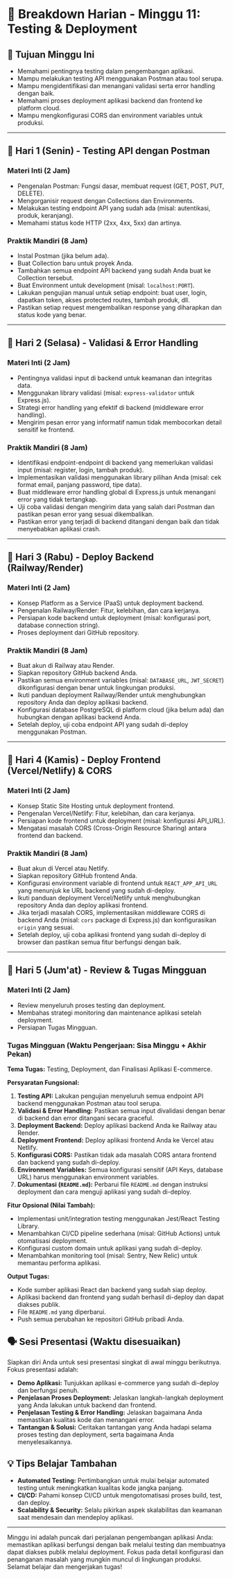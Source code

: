 # 📅 Breakdown Harian - Minggu 11: Testing & Deployment

## 🎯 Tujuan Minggu Ini
- Memahami pentingnya testing dalam pengembangan aplikasi.
- Mampu melakukan testing API menggunakan Postman atau tool serupa.
- Mampu mengidentifikasi dan menangani validasi serta error handling dengan baik.
- Memahami proses deployment aplikasi backend dan frontend ke platform cloud.
- Mampu mengkonfigurasi CORS dan environment variables untuk produksi.

---

## 📆 Hari 1 (Senin) - Testing API dengan Postman

### Materi Inti (2 Jam)
- Pengenalan Postman: Fungsi dasar, membuat request (GET, POST, PUT, DELETE).
- Mengorganisir request dengan Collections dan Environments.
- Melakukan testing endpoint API yang sudah ada (misal: autentikasi, produk, keranjang).
- Memahami status kode HTTP (2xx, 4xx, 5xx) dan artinya.

### Praktik Mandiri (8 Jam)
- Instal Postman (jika belum ada).
- Buat Collection baru untuk proyek Anda.
- Tambahkan semua endpoint API backend yang sudah Anda buat ke Collection tersebut.
- Buat Environment untuk development (misal: `localhost:PORT`).
- Lakukan pengujian manual untuk setiap endpoint: buat user, login, dapatkan token, akses protected routes, tambah produk, dll.
- Pastikan setiap request mengembalikan response yang diharapkan dan status kode yang benar.

---

## 📆 Hari 2 (Selasa) - Validasi & Error Handling

### Materi Inti (2 Jam)
- Pentingnya validasi input di backend untuk keamanan dan integritas data.
- Menggunakan library validasi (misal: `express-validator` untuk Express.js).
- Strategi error handling yang efektif di backend (middleware error handling).
- Mengirim pesan error yang informatif namun tidak membocorkan detail sensitif ke frontend.

### Praktik Mandiri (8 Jam)
- Identifikasi endpoint-endpoint di backend yang memerlukan validasi input (misal: register, login, tambah produk).
- Implementasikan validasi menggunakan library pilihan Anda (misal: cek format email, panjang password, tipe data).
- Buat middleware error handling global di Express.js untuk menangani error yang tidak tertangkap.
- Uji coba validasi dengan mengirim data yang salah dari Postman dan pastikan pesan error yang sesuai dikembalikan.
- Pastikan error yang terjadi di backend ditangani dengan baik dan tidak menyebabkan aplikasi crash.

---

## 📆 Hari 3 (Rabu) - Deploy Backend (Railway/Render)

### Materi Inti (2 Jam)
- Konsep Platform as a Service (PaaS) untuk deployment backend.
- Pengenalan Railway/Render: Fitur, kelebihan, dan cara kerjanya.
- Persiapan kode backend untuk deployment (misal: konfigurasi port, database connection string).
- Proses deployment dari GitHub repository.

### Praktik Mandiri (8 Jam)
- Buat akun di Railway atau Render.
- Siapkan repository GitHub backend Anda.
- Pastikan semua environment variables (misal: `DATABASE_URL`, `JWT_SECRET`) dikonfigurasi dengan benar untuk lingkungan produksi.
- Ikuti panduan deployment Railway/Render untuk menghubungkan repository Anda dan deploy aplikasi backend.
- Konfigurasi database PostgreSQL di platform cloud (jika belum ada) dan hubungkan dengan aplikasi backend Anda.
- Setelah deploy, uji coba endpoint API yang sudah di-deploy menggunakan Postman.

---

## 📆 Hari 4 (Kamis) - Deploy Frontend (Vercel/Netlify) & CORS

### Materi Inti (2 Jam)
- Konsep Static Site Hosting untuk deployment frontend.
- Pengenalan Vercel/Netlify: Fitur, kelebihan, dan cara kerjanya.
- Persiapan kode frontend untuk deployment (misal: konfigurasi API_URL).
- Mengatasi masalah CORS (Cross-Origin Resource Sharing) antara frontend dan backend.

### Praktik Mandiri (8 Jam)
- Buat akun di Vercel atau Netlify.
- Siapkan repository GitHub frontend Anda.
- Konfigurasi environment variable di frontend untuk `REACT_APP_API_URL` yang menunjuk ke URL backend yang sudah di-deploy.
- Ikuti panduan deployment Vercel/Netlify untuk menghubungkan repository Anda dan deploy aplikasi frontend.
- Jika terjadi masalah CORS, implementasikan middleware CORS di backend Anda (misal: `cors` package di Express.js) dan konfigurasikan `origin` yang sesuai.
- Setelah deploy, uji coba aplikasi frontend yang sudah di-deploy di browser dan pastikan semua fitur berfungsi dengan baik.

---

## 📆 Hari 5 (Jum'at) - Review & Tugas Mingguan

### Materi Inti (2 Jam)
- Review menyeluruh proses testing dan deployment.
- Membahas strategi monitoring dan maintenance aplikasi setelah deployment.
- Persiapan Tugas Mingguan.

### Tugas Mingguan (Waktu Pengerjaan: Sisa Minggu + Akhir Pekan)

**Tema Tugas:** Testing, Deployment, dan Finalisasi Aplikasi E-commerce.

**Persyaratan Fungsional:**
1.  **Testing API:** Lakukan pengujian menyeluruh semua endpoint API backend menggunakan Postman atau tool serupa.
2.  **Validasi & Error Handling:** Pastikan semua input divalidasi dengan benar di backend dan error ditangani secara graceful.
3.  **Deployment Backend:** Deploy aplikasi backend Anda ke Railway atau Render.
4.  **Deployment Frontend:** Deploy aplikasi frontend Anda ke Vercel atau Netlify.
5.  **Konfigurasi CORS:** Pastikan tidak ada masalah CORS antara frontend dan backend yang sudah di-deploy.
6.  **Environment Variables:** Semua konfigurasi sensitif (API Keys, database URL) harus menggunakan environment variables.
7.  **Dokumentasi (`README.md`):** Perbarui file `README.md` dengan instruksi deployment dan cara menguji aplikasi yang sudah di-deploy.

**Fitur Opsional (Nilai Tambah):**
-   Implementasi unit/integration testing menggunakan Jest/React Testing Library.
-   Menambahkan CI/CD pipeline sederhana (misal: GitHub Actions) untuk otomatisasi deployment.
-   Konfigurasi custom domain untuk aplikasi yang sudah di-deploy.
-   Menambahkan monitoring tool (misal: Sentry, New Relic) untuk memantau performa aplikasi.

**Output Tugas:**
-   Kode sumber aplikasi React dan backend yang sudah siap deploy.
-   Aplikasi backend dan frontend yang sudah berhasil di-deploy dan dapat diakses publik.
-   File `README.md` yang diperbarui.
-   Push semua perubahan ke repositori GitHub pribadi Anda.

## 🗣️ Sesi Presentasi (Waktu disesuaikan)

Siapkan diri Anda untuk sesi presentasi singkat di awal minggu berikutnya. Fokus presentasi adalah:

-   **Demo Aplikasi:** Tunjukkan aplikasi e-commerce yang sudah di-deploy dan berfungsi penuh.
-   **Penjelasan Proses Deployment:** Jelaskan langkah-langkah deployment yang Anda lakukan untuk backend dan frontend.
-   **Penjelasan Testing & Error Handling:** Jelaskan bagaimana Anda memastikan kualitas kode dan menangani error.
-   **Tantangan & Solusi:** Ceritakan tantangan yang Anda hadapi selama proses testing dan deployment, serta bagaimana Anda menyelesaikannya.

## 💡 Tips Belajar Tambahan
-   **Automated Testing:** Pertimbangkan untuk mulai belajar automated testing untuk meningkatkan kualitas kode jangka panjang.
-   **CI/CD:** Pahami konsep CI/CD untuk mengotomatisasi proses build, test, dan deploy.
-   **Scalability & Security:** Selalu pikirkan aspek skalabilitas dan keamanan saat mendesain dan mendeploy aplikasi.

---

Minggu ini adalah puncak dari perjalanan pengembangan aplikasi Anda: memastikan aplikasi berfungsi dengan baik melalui testing dan membuatnya dapat diakses publik melalui deployment. Fokus pada detail konfigurasi dan penanganan masalah yang mungkin muncul di lingkungan produksi. Selamat belajar dan mengerjakan tugas!